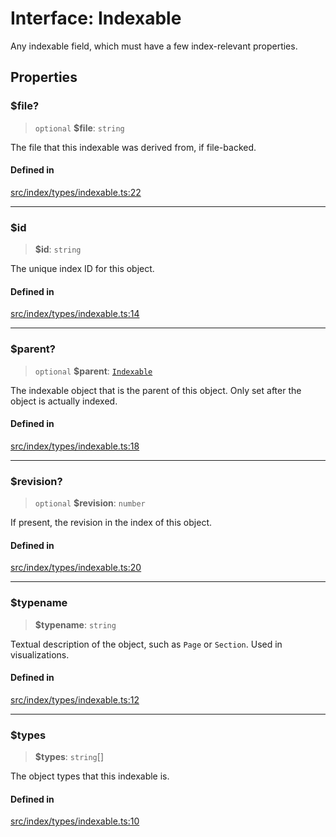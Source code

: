 # Interface: Indexable

Any indexable field, which must have a few index-relevant properties.

## Properties

### $file?

> `optional` **$file**: `string`

The file that this indexable was derived from, if file-backed.

#### Defined in

[src/index/types/indexable.ts:22](https://github.com/blacksmithgu/datacore/blob/68b5529e5bdbcee81e7112d11ecb8c7d40cbb0f2/src/index/types/indexable.ts#L22)

***

### $id

> **$id**: `string`

The unique index ID for this object.

#### Defined in

[src/index/types/indexable.ts:14](https://github.com/blacksmithgu/datacore/blob/68b5529e5bdbcee81e7112d11ecb8c7d40cbb0f2/src/index/types/indexable.ts#L14)

***

### $parent?

> `optional` **$parent**: [`Indexable`](Indexable.md)

The indexable object that is the parent of this object. Only set after the object is actually indexed.

#### Defined in

[src/index/types/indexable.ts:18](https://github.com/blacksmithgu/datacore/blob/68b5529e5bdbcee81e7112d11ecb8c7d40cbb0f2/src/index/types/indexable.ts#L18)

***

### $revision?

> `optional` **$revision**: `number`

If present, the revision in the index of this object.

#### Defined in

[src/index/types/indexable.ts:20](https://github.com/blacksmithgu/datacore/blob/68b5529e5bdbcee81e7112d11ecb8c7d40cbb0f2/src/index/types/indexable.ts#L20)

***

### $typename

> **$typename**: `string`

Textual description of the object, such as `Page` or `Section`. Used in visualizations.

#### Defined in

[src/index/types/indexable.ts:12](https://github.com/blacksmithgu/datacore/blob/68b5529e5bdbcee81e7112d11ecb8c7d40cbb0f2/src/index/types/indexable.ts#L12)

***

### $types

> **$types**: `string`[]

The object types that this indexable is.

#### Defined in

[src/index/types/indexable.ts:10](https://github.com/blacksmithgu/datacore/blob/68b5529e5bdbcee81e7112d11ecb8c7d40cbb0f2/src/index/types/indexable.ts#L10)
